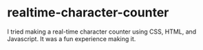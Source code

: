 # realtime-character-counter
I tried making a real-time character counter using CSS, HTML, and Javascript. It was a fun experience making it.

